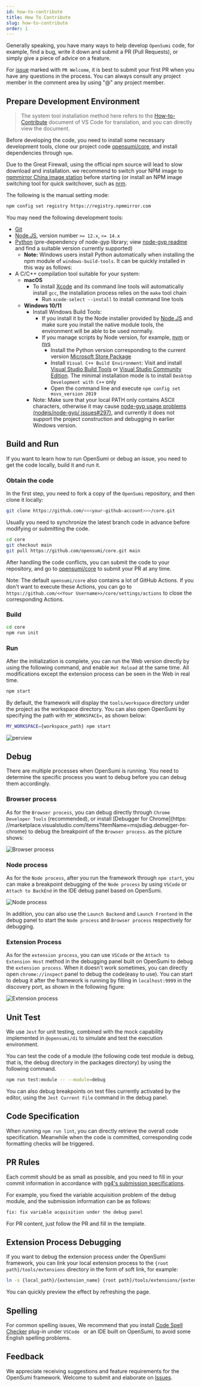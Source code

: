 ```yaml
---
id: how-to-contribute
title: How To Contribute
slug: how-to-contribute
order: 1
---
```


Generally speaking, you have many ways to help develop `OpenSumi` code, for example, find a bug, write it down and submit a PR (Pull Requests), or simply give a piece of advice on a feature.

For [issue](https://github.com/opensumi/core/issues) marked with `PR Welcome`, it is best to submit your first PR when you have any questions in the process. You can always consult any project member in the comment area by using "@" any project member.

## Prepare Development Environment

> The system tool installation method here refers to the [How-to-Contribute](https://github.com/microsoft/vscode/wiki/How-to-Contribute) document of VS Code for translation, and you can directly view the document.

Before developing the code, you need to install some necessary development tools, clone our project code [opensumi/core](https://github.com/opensumi/core), and install dependencies through `npm`.

Due to the Great Firewall, using the official npm source will lead to slow download and installation. we recommend to switch your NPM image to  [npmmirror China image station](https://npmmirror.com/) before starting (or install an NPM image switching tool for quick switchover, such as [nrm](https://www.npmjs.com/package/nrm).

The following is the manual setting mode:

```bash
npm config set registry https://registry.npmmirror.com
```

You may need the following development tools:

- [Git](https://git-scm.com)
- [Node.JS](https://nodejs.org/en/), version number `>= 12.x`, `<= 14.x`
- [Python](https://www.python.org/downloads/) \(pre-dependency of node-gyp library; view [node-gyp readme](https://github.com/nodejs/node-gyp#installation) and find a suitable version currently supported\)
  - **Note:** Windows users install Python automatically when installing the npm module of `windows-build-tools`. It can be quickly installed in this way as follows:
- A C/C++ compilation tool suitable for your system:
  - **macOS**
    - To install [Xcode](https://developer.apple.com/xcode/downloads/) and its command line tools will automatically install `gcc`, the installation process relies on the `make` tool chain
      - Run `xcode-select --install` to install command line tools
  - **Windows 10/11**
    - Install Windows Build Tools:
      - If you install it by the Node installer provided by [Node.JS](https://nodejs.org/en/download/) and make sure you install the native module tools, the environment will be able to be used normally.
      - If you manage scripts by Node version, for example, [nvm](https://github.com/coreybutler/nvm-windows) or [nvs](https://github.com/jasongin/nvs)
        - Install the Python version corresponding to the current version [Microsoft Store Package](https://docs.python.org/3/using/windows.html#the-microsoft-store-package)
        - Install `Visual C++ Build Environment`: Visit and install [Visual Studio Build Tools](https://visualstudio.microsoft.com/zh-hans/thank-you-downloading-visual-studio/?sku=BuildTools) or [Visual Studio Community Edition](https://visualstudio.microsoft.com/zh-hans/thank-you-downloading-visual-studio/?sku=Community). The minimal installation mode is to install `Desktop Development with C++` only
        - Open the command line and execute `npm config set msvs_version 2019`
    - Note: Make sure that your local PATH only contains ASCII characters, otherwise it may cause [node-gyp usage problems (nodejs/node-gyp/ issues#297)](https://github.com/nodejs/node-gyp/issues/297), and currently it does not support the project construction and debugging in earlier Windows version.

## Build and Run

If you want to learn how to run OpenSumi or debug an issue, you need to get the code locally, build it and run it.

### Obtain the code

In the first step, you need to fork a copy of the `OpenSumi` repository, and then clone it locally:

```bash
git clone https://github.com/<<<your-github-account>>>/core.git
```

Usually you need to synchronize the latest branch code in advance before modifying or submitting the code.

```bash
cd core
git checkout main
git pull https://github.com/opensumi/core.git main
```

After handling the code conflicts, you can submit the code to your repository, and go to [opensumi/core](https://github.com/opensumi/core/pulls) to submit your PR at any time.

Note: The default `opensumi/core` also contains a lot of GitHub Actions. If you don't want to execute these Actions, you can go to `https://github.com/<<Your Username>>/core/settings/actions` to close the corresponding Actions.

### Build

```bash
cd core
npm run init
```

### Run

After the initialization is complete, you can run the Web version directly by using the following command, and enable `Hot Reload` at the same time. All modifications except the extension process can be seen in the Web in real time.

```bash
npm start
```

By default, the framework will display the `tools/workspace` directory under the project as the workspace directory. You can also open OpenSumi by specifying the path with `MY_WORKSPACE=`, as shown below:

```bash
MY_WORKSPACE={workspace_path} npm start
```

![perview](https://img.alicdn.com/imgextra/i2/O1CN01RkgC7P1zhGC1IgghU_!!6000000006745-2-tps-2930-1802.png)

## Debug

There are multiple processes when OpenSumi is running. You need to determine the specific process you want to debug before you can debug them accordingly.

### Browser process

As for the `Browser process`, you can debug directly through `Chrome Developer Tools` (recommended), or install [Debugger for Chrome](https: //marketplace.visualstudio.com/items?itemName=msjsdiag.debugger-for-chrome) to debug the breakpoint of the `Browser process`. as the picture shows:

![Browser process](https://img.alicdn.com/imgextra/i2/O1CN01RytoAv1zgLMg9FCna_!!6000000006743-2-tps-2602-1732.png#id=YcHEw&originHeight=1732&originWidth=2602&originalType=binary&ratio=1&status=done&style=none)

### Node process

As for the `Node process`, after you run the framework through `npm start`, you can make a breakpoint debugging of the `Node process` by using `VSCode` or `Attach to BackEnd` in the IDE debug panel based on OpenSumi.

![Node process](https://img.alicdn.com/imgextra/i3/O1CN014Or5e01CFOtP5rM44_!!6000000000051-2-tps-2828-1760.png#id=fYIYf&originHeight=1760&originWidth=2828&originalType=binary&ratio=1&status=done&style=none)

In addition, you can also use the `Launch Backend` and `Launch Frontend` in the debug panel to start the `Node process` and `Browser process` respectively for debugging.

### Extension Process

As for the `extension process`, you can use `VSCode` or the `Attach to Extension Host` method in the debugging panel built on OpenSumi to debug the `extension process`. When it doesn't work sometimes, you can directly open `chrome://inspect` panel to debug the code(easy to use). You can start to debug it after the framework is running by filling in `localhost:9999` in the discovery port, as shown in the following figure: 

![Extension process](https://img.alicdn.com/imgextra/i4/O1CN01qr67Fb1LCxJsM9S8p_!!6000000001264-2-tps-2500-1412.png#id=MrtyW&originHeight=1412&originWidth=2500&originalType=binary&ratio=1&status=done&style)

## Unit Test

We use `Jest` for unit testing, combined with the mock capability implemented in `@opensumi/di` to simulate and test the execution environment.

You can test the code of a module (the following code test module is debug, that is, the debug directory in the packages directory) by using the following command.

```bash
npm run test:module -- --module=debug
```

You can also debug breakpoints on test files currently activated by the editor, using the `Jest Current File` command in the debug panel.

## Code Specification

When running `npm run lint`, you can directly retrieve the overall code specification. Meanwhile when the code is committed, corresponding code formatting checks will be triggered.

## PR Rules

Each commit should be as small as possible, and you need to fill in your commit information in accordance with [ng4's submission specifications](https://www.npmjs.com/package/@commitlint/config-conventional#type-enum).

For example, you fixed the variable acquisition problem of the debug module, and the submission information can be as follows:

```txt
fix: fix variable acquisition under the debug panel
```

For PR content, just follow the PR and fill in the template.

## Extension Process Debugging

If you want to debug the extension process under the OpenSumi framework, you can link your local extension process to the `{root path}/tools/extensions` directory in the form of soft link, for example:

```bash
ln -s {local_path}/{extension_name} {root path}/tools/extensions/{extension_name}
```

You can quickly preview the effect by refreshing the page.

## Spelling

For common spelling issues, We recommend that you install [Code Spell Checker](https://marketplace.visualstudio.com/items?itemName=streetsidesoftware.code-spell-checker) plug-in under `VSCode ` or an IDE built on OpenSumi, to avoid some  English spelling problems.

## Feedback

We appreciate receiving suggestions and feature requirements for the OpenSumi framework. Welcome to submit and elaborate on [Issues](https://github.com/opensumi/core/issues).
